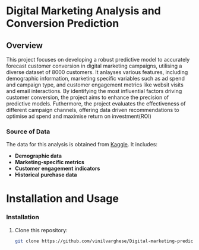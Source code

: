 # Digital Marketing Analysis and Conversion Prediction

## Overview

This project focuses on developing a robust predictive model to accurately forecast customer conversion in digital marketing campaigns, utilising a diverse dataset of 8000 customers. It anlayses various features, including demographic information, marketing specific variables such as ad spend and campaign type, and customer engagement metrics like websit visits and email interactions. By identifying the most influential factors driving customer conversion, the project aims to enhance the precision of predictive models. Futhermore, the project evaluates the effectiveness of different campaign channels, offering data driven recommendations to optimise ad spend and maximise return on investment(ROI)

### Source of Data

The data for this analysis is obtained from [Kaggle](https://www.kaggle.com/datasets/rabieelkharoua/predict-conversion-in-digital-marketing-dataset/data). It includes:

- **Demographic data**
- **Marketing-specific metrics**
- **Customer engagement indicators**
- **Historical purchase data**

# Installation and Usage


### Installation

1. Clone this repository:
   ```bash
   git clone https://github.com/vinilvarghese/Digital-marketing-prediction.git          
